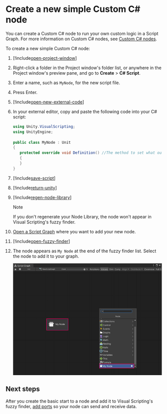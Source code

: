 ﻿# Create a new simple Custom C# node 

You can create a Custom C# node to run your own custom logic in a Script Graph. For more information on Custom C# nodes, see [Custom C# nodes](vs-create-custom-node.md).

To create a new simple Custom C# node: 

1. [!include[open-project-window](./snippets/vs-open-project-window.md)]

2. Right-click a folder in the Project window's folder list, or anywhere in the Project window's preview pane, and go to **Create** &gt; **C# Script**. 

3. Enter a name, such as `MyNode`, for the new script file. 

1. Press Enter. 

4. [!include[open-new-external-code](./snippets/vs-open-new-external-code.md)]

5. In your external editor, copy and paste the following code into your C# script: 

   ```C#
   using Unity.VisualScripting;
   using UnityEngine;
   
   public class MyNode : Unit
   {
      protected override void Definition() //The method to set what our node will be doing.
      {
      }
   }
   ```

6. [!include[save-script](./snippets/vs-save-script.md)] 

1. [!include[return-unity](./snippets/vs-return-unity.md)]

7. [!include[regen-node-library](./snippets/vs-regen-node-library.md)]

   > [!NOTE]
   > If you don't regenerate your Node Library, the node won't appear in Visual Scripting's fuzzy finder. 

8. [Open a Script Graph](vs-open-graph-edit.md) where you want to add your new node. 

9. [!include[open-fuzzy-finder](./snippets/vs-open-fuzzy-finder.md)] 

1. The node appears as `My Node` at the end of the fuzzy finder list. Select the node to add it to your graph. 

   ![An image of the Graph window. The fuzzy finder is open and displays the Custom C# node, My Node, at the end of the list of all available nodes. The node has also been added to the Script Graph, but has no ports.](images/vs-my-node-custom-node-graph-editor.png)

## Next steps 

After you create the basic start to a node and add it to Visual Scripting's fuzzy finder, [add ports](vs-create-custom-node-add-ports.md) so your node can send and receive data. 
